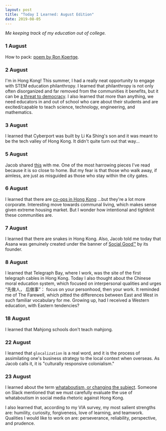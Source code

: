```yaml
---
layout: post
title: "Today I Learned: August Edition"
date: 2019-08-05
---
```

*Me keeping track of my education out of college.*

### 1 August
How to pack: [poem by Ron Koertge](https://www.youtube.com/watch?v=KI2lsdXJQ40).

### 2 August
I'm in Hong Kong!
This summer, I had a really neat opportunity to engage with STEM education philanthropy. I learned that philanthropy is not only often disorganized and far removed from the communities it benefits, but it can be <a href="https://press.princeton.edu/titles/14186.html" target="\_blank">a threat to democracy</a>. I also learned that more than anything, we need educators in and out of school who care about their students and are excited/capable to teach science, technology, engineering, and mathematics.

### 3 August

I learned that Cyberport was built by Li Ka Shing's son and it was meant to be the tech valley of Hong Kong. It didn't quite turn out that way...

<!-- ### 4 August -->

<!-- Nicole asked me, "Why do you like Hong Kong?" I learned I need to reflect more often because I didn't know what to say for a solid ten seconds.  -->

### 5 August

Jacob shared <a href="http://learning.hccs.edu/faculty/emily.klotz/engl1302-3/readings/the-ones-who-walk-away-from-omelas-ursula-le-guin/view" target="\_blank">this</a> with me. One of the most harrowing pieces I've read because it is so close to home. But my fear is that those who walk away, if aimless, are just as misguided as those who stay within the city gates.

### 6 August

I learned that there are <a href="https://www.scmp.com/news/hong-kong/society/article/2187375/why-more-young-people-are-opting-co-living-spaces-hong-kong" target="\_blank">co-ops in Hong Kong</a> ...but they're a lot more corporate. Interesting move towards communal living, which makes sense given extreme housing market. But I wonder how intentional and tightknit these communities are.

### 7 August

I learned that there are snakes in Hong Kong.
Also, Jacob told me today that Asana was genuinely created under the banner of <a href="https://asana.com/company" target="\_blank">Social Good™</a> by its founder.

### 8 August

I learned that Telegraph Bay, where I work, was the site of the first telegraph cables in Hong Kong. Today I also thought about the Chinese moral education system, which focused on interpersonal qualities and urges “先做人， 后做事”： focus on your personhood, then your work. It reminded me of The Farewell, which pitted the differences between East and West in such familiar vocabulary for me. Growing up, had I received a Western education, with Eastern tendencies?

### 18 August

I learned that Mahjong schools don't teach mahjong.

### 22 August

I learned that `glocalization` is a real word, and it is the process of assimilating one's business strategy to the local context when overseas. As Jacob calls it, it is "culturally responsive colonialism."  

### 23 August

I learned about the term <a href="https://en.wikipedia.org/wiki/Whataboutism" target="\_blank">whataboutism, or changing the subject</a>. Someone on Slack mentioned that we must carefully evaluate the use of whataboutism in social media rhetoric against Hong Kong.

I also learned that, according to my VIA survey, my most salient strengths are: humility, curiosity, forgiveness, love of learning, and teamwork. Qualities I would like to work on are: perseverance, reliability, perspective, and prudence.  
